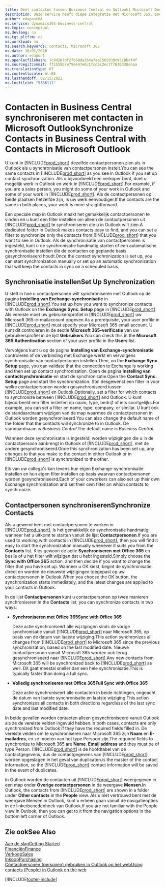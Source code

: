 ```yaml
---
title: Deel contacten tussen Business Central en Outlook| Microsoft Docs
description: Deze service heeft diepe integratie met Microsoft 365, zodat u contacten kunt delen tussen Outlook en Business Central.
author: edupont04
ms.service: dynamics365-business-central
ms.topic: conceptual
ms.devlang: na
ms.tgt_pltfrm: na
ms.workload: na
ms.search.keywords: contacts, Microsoft 365
ms.date: 10/01/2020
ms.author: edupont
ms.openlocfilehash: 7c9d267df2fb58da3b4a7aa1505030c9510bdf4f
ms.sourcegitcommit: ff2b55b7e790447e0c1fcd5c2ec7f7610338ebaa
ms.translationtype: HT
ms.contentlocale: nl-BE
ms.lasthandoff: 02/15/2021
ms.locfileid: "5386111"
---
```

# <a name="synchronize-contacts-in-business-central-with-contacts-in-microsoft-outlook"></a><span data-ttu-id="a41db-103">Contacten in Business Central synchroniseren met contacten in Microsoft Outlook</span><span class="sxs-lookup"><span data-stu-id="a41db-103">Synchronize Contacts in Business Central with Contacts in Microsoft Outlook</span></span>
<span data-ttu-id="a41db-104">U kunt in [!INCLUDE[prod_short](includes/prod_short.md)] dezelfde contactpersonen zien als in Outlook als u synchronisatie van contactpersonen instelt.</span><span class="sxs-lookup"><span data-stu-id="a41db-104">You can see the same contacts in [!INCLUDE[prod_short](includes/prod_short.md)] as you see in Outlook if you set up contact synchronization.</span></span> <span data-ttu-id="a41db-105">Als u bijvoorbeeld een verkoper bent, doet u mogelijk werk in Outlook en werk in [!INCLUDE[prod_short](includes/prod_short.md)].</span><span class="sxs-lookup"><span data-stu-id="a41db-105">For example, if you are a sales person, you might do some of your work in Outlook and some of your work in [!INCLUDE[prod_short](includes/prod_short.md)].</span></span> <span data-ttu-id="a41db-106">Als de contactpersonen op beide plaatsen hetzelfde zijn, is uw werk eenvoudiger.</span><span class="sxs-lookup"><span data-stu-id="a41db-106">If the contacts are the same in both places, your work is more straightforward.</span></span>  

<span data-ttu-id="a41db-107">Een speciale map in Outlook maakt het gemakkelijk contactpersonen te vinden en u kunt een filter instellen om alleen de contactpersonen uit [!INCLUDE[prod_short](includes/prod_short.md)] te synchroniseren die u in Outlook wilt zien.</span><span class="sxs-lookup"><span data-stu-id="a41db-107">A dedicated folder in Outlook makes contacts easy to find, and you can set a filter to synchronize only the contacts from [!INCLUDE[prod_short](includes/prod_short.md)] that you want to see in Outlook.</span></span> <span data-ttu-id="a41db-108">Als de synchronisatie van contactpersonen is ingesteld, kunt u de synchronisatie handmatig starten of een automatische synchronisatie instellen die de contacten op geplande basis gesynchroniseerd houdt.</span><span class="sxs-lookup"><span data-stu-id="a41db-108">Once the contact synchronization is set up, you can start synchronization manually or set up an automatic synchronization that will keep the contacts in sync on a scheduled basis.</span></span>  

## <a name="set-up-synchronization"></a><span data-ttu-id="a41db-109">Synchronisatie instellen</span><span class="sxs-lookup"><span data-stu-id="a41db-109">Set Up Synchronization</span></span>
<span data-ttu-id="a41db-110">U stelt in hoe u contactpersonen wilt synchroniseren met Outlook op de pagina **Instelling van Exchange-synchronisatie** in [!INCLUDE[prod_short](includes/prod_short.md)].</span><span class="sxs-lookup"><span data-stu-id="a41db-110">You set up how you want to synchronize contacts with Outlook on the **Exchange Sync. Setup** page in [!INCLUDE[prod_short](includes/prod_short.md)].</span></span> <span data-ttu-id="a41db-111">Als vereiste moet uw gebruikersprofiel in [!INCLUDE[prod_short](includes/prod_short.md)] uw Microsoft 365-e-mailaccount opgeven.</span><span class="sxs-lookup"><span data-stu-id="a41db-111">As a prerequisite, your user profile in [!INCLUDE[prod_short](includes/prod_short.md)] must specify your Microsoft 365 email account.</span></span> <span data-ttu-id="a41db-112">U kunt dit controleren in de sectie **Microsoft 365-verificatie** van uw gebruikersprofiel in de lijst **Gebruikers**.</span><span class="sxs-lookup"><span data-stu-id="a41db-112">You can check this in the **Microsoft 365 Authentication** section of your user profile in the **Users** list.</span></span>  

<span data-ttu-id="a41db-113">Vervolgens kunt u op de pagina **Instelling van Exchange-synchronisatie** controleren of de verbinding met Exchange werkt en vervolgens synchronisatie van contactpersonen instellen.</span><span class="sxs-lookup"><span data-stu-id="a41db-113">Then, on the **Exchange Sync. Setup** page, you can validate that the connection to Exchange is working and then set up contact synchronization.</span></span> <span data-ttu-id="a41db-114">Open de pagina **Instelling van contactsynchronisatie** en start de synchronisatie.</span><span class="sxs-lookup"><span data-stu-id="a41db-114">Open the **Contact Sync. Setup** page and start the synchronization.</span></span> <span data-ttu-id="a41db-115">Stel desgewenst een filter in voor welke contactpersonen worden gesynchroniseerd tussen [!INCLUDE[prod_short](includes/prod_short.md)] en Outlook.</span><span class="sxs-lookup"><span data-stu-id="a41db-115">Optionally, set a filter for which contacts to synchronize between [!INCLUDE[prod_short](includes/prod_short.md)] and Outlook.</span></span> <span data-ttu-id="a41db-116">U kunt bijvoorbeeld een filter instellen op naam, type, bedrijf of iets soortgelijks.</span><span class="sxs-lookup"><span data-stu-id="a41db-116">For example, you can set a filter on name, type, company, or similar.</span></span> <span data-ttu-id="a41db-117">U kunt ook de standaardnaam wijzigen van de map waarmee de contactpersonen in Outlook worden gesynchroniseerd.</span><span class="sxs-lookup"><span data-stu-id="a41db-117">You can also change the default name of the folder that the contacts will synchronize to in Outlook.</span></span> <span data-ttu-id="a41db-118">De standaardnaam is *Business Central*.</span><span class="sxs-lookup"><span data-stu-id="a41db-118">The default name is *Business Central*.</span></span>  

<span data-ttu-id="a41db-119">Wanneer deze synchronisatie is ingesteld, worden wijzigingen die u in de contactpersoon aanbrengt in Outlook of [!INCLUDE[prod_short](includes/prod_short.md)], met de andere gesynchroniseerd.</span><span class="sxs-lookup"><span data-stu-id="a41db-119">Once this synchronization has been set up, any changes to that you make to the contact in either Outlook or in [!INCLUDE[prod_short](includes/prod_short.md)] is synchronized to the other.</span></span>  

<span data-ttu-id="a41db-120">Elk van uw collega's kan tevens hun eigen Exchange-synchronisatie instellen en hun eigen filter instellen op basis waarvan contactpersonen worden gesynchroniseerd.</span><span class="sxs-lookup"><span data-stu-id="a41db-120">Each of your coworkers can also set up their own Exchange synchronization and set their own filter on which contacts to synchronize.</span></span>  

## <a name="synchronize-contacts"></a><span data-ttu-id="a41db-121">Contactpersonen synchroniseren</span><span class="sxs-lookup"><span data-stu-id="a41db-121">Synchronize Contacts</span></span>
<span data-ttu-id="a41db-122">Als u gewend bent met contactpersonen te werken in [!INCLUDE[prod_short](includes/prod_short.md)], is het gemakkelijk de synchronisatie handmatig wanneer het u uitkomt te starten vanuit de lijst **Contactpersonen**.</span><span class="sxs-lookup"><span data-stu-id="a41db-122">If you are used to working with contacts in [!INCLUDE[prod_short](includes/prod_short.md)], then you will find it easy to start the synchronization manually whenever it suits you from the **Contacts** list.</span></span> <span data-ttu-id="a41db-123">Kies gewoon de actie **Synchroniseren met Office 365** en beslis of u het filter wilt wijzigen dat u hebt ingesteld.</span><span class="sxs-lookup"><span data-stu-id="a41db-123">Simply choose the **Sync with Office 365** action, and then decide if you want to change the filter that you have set up.</span></span> <span data-ttu-id="a41db-124">Wanneer u OK kiest, begint de synchronisatie direct en worden de nieuwste wijzigingen toegepast op uw contactpersonen in Outlook.</span><span class="sxs-lookup"><span data-stu-id="a41db-124">When you choose the OK button, the synchronization starts immediately, and the latest changes are applied to your contacts in Outlook.</span></span>  

<span data-ttu-id="a41db-125">In de lijst **Contactpersonen** kunt u contactpersonen op twee manieren synchroniseren:</span><span class="sxs-lookup"><span data-stu-id="a41db-125">In the **Contacts** list, you can synchronize contacts in two ways:</span></span>

* <span data-ttu-id="a41db-126">**Synchroniseren met Office 365**</span><span class="sxs-lookup"><span data-stu-id="a41db-126">**Sync with Office 365**</span></span>

  <span data-ttu-id="a41db-127">Deze actie synchroniseert alle wijzigingen sinds de vorige synchronisatie vanuit [!INCLUDE[prod_short](includes/prod_short.md)] naar Microsoft 365, op basis van de datum van laatste wijziging.</span><span class="sxs-lookup"><span data-stu-id="a41db-127">This action synchronizes all changes from [!INCLUDE[prod_short](includes/prod_short.md)] to Microsoft 365 since the previous synchronization, based on the last modified date.</span></span> <span data-ttu-id="a41db-128">Nieuwe contactpersonen vanuit Microsoft 365 worden ook terug gesynchroniseerd naar [!INCLUDE[prod_short](includes/prod_short.md)].</span><span class="sxs-lookup"><span data-stu-id="a41db-128">Any new contacts from Microsoft 365 will be synchronized back to [!INCLUDE[prod_short](includes/prod_short.md)] as well.</span></span> <span data-ttu-id="a41db-129">Dit gaat meestal sneller dan een hele synchronisatie.</span><span class="sxs-lookup"><span data-stu-id="a41db-129">This is typically faster than doing a full sync.</span></span>  

* <span data-ttu-id="a41db-130">**Volledig synchroniseren met Office 365**</span><span class="sxs-lookup"><span data-stu-id="a41db-130">**Full Sync with Office 365**</span></span>

  <span data-ttu-id="a41db-131">Deze actie synchroniseert alle contacten in beide richtingen, ongeacht de datum van laatste synchronisatie en laatste wijziging.</span><span class="sxs-lookup"><span data-stu-id="a41db-131">This action synchronizes all contacts in both directions regardless of the last sync date and last modified date.</span></span>  

<span data-ttu-id="a41db-132">In beide gevallen worden contacten alleen gesynchroniseerd vanuit Outlook als ze de vereiste velden ingevuld hebben.</span><span class="sxs-lookup"><span data-stu-id="a41db-132">In both cases, contacts are only synchronized from Outlook if they have the required fields filled in.</span></span> <span data-ttu-id="a41db-133">De vereiste velden om te synchroniseren naar Microsoft 365 zijn **Naam** en **E-mailadres**, en ze moeten van het type Persoon zijn.</span><span class="sxs-lookup"><span data-stu-id="a41db-133">The required fields to synchronize to Microsoft 365 are **Name**, **Email address** and they must be of type Person.</span></span> [!INCLUDE[prod_short](includes/prod_short.md)] <span data-ttu-id="a41db-134">is de hoofdtabel van de contactgegevens, dus de contactgegevens van [!INCLUDE[prod_short](includes/prod_short.md)] worden opgeslagen in het geval van duplicaten.</span><span class="sxs-lookup"><span data-stu-id="a41db-134">is the master of the contact information, so the [!INCLUDE[prod_short](includes/prod_short.md)] contact information will be saved in the event of duplicates.</span></span>  

<span data-ttu-id="a41db-135">In Outlook worden de contacten uit [!INCLUDE[prod_short](includes/prod_short.md)] weergegeven in een map onder **Overige contactpersonen** in de weergave **Mensen**.</span><span class="sxs-lookup"><span data-stu-id="a41db-135">In Outlook, the contacts from [!INCLUDE[prod_short](includes/prod_short.md)] are shown in a folder under **Other contacts** in the **People**  view.</span></span> <span data-ttu-id="a41db-136">Als u niet vertrouwd bent met de weergave Mensen in Outlook, kunt u erheen gaan vanuit de navigatieopties in de linkerbenedenhoek van Outlook.</span><span class="sxs-lookup"><span data-stu-id="a41db-136">If you are not familiar with the People view in Outlook, then you can get to it from the navigation options in the bottom left corner of Outlook.</span></span>  

## <a name="see-also"></a><span data-ttu-id="a41db-137">Zie ook</span><span class="sxs-lookup"><span data-stu-id="a41db-137">See Also</span></span>
[<span data-ttu-id="a41db-138">Aan de slag</span><span class="sxs-lookup"><span data-stu-id="a41db-138">Getting Started</span></span>](product-get-started.md)  
[<span data-ttu-id="a41db-139">Financiën</span><span class="sxs-lookup"><span data-stu-id="a41db-139">Finance</span></span>](finance.md)  
[<span data-ttu-id="a41db-140">Verkoop</span><span class="sxs-lookup"><span data-stu-id="a41db-140">Sales</span></span>](sales-manage-sales.md)  
[<span data-ttu-id="a41db-141">Inkoop</span><span class="sxs-lookup"><span data-stu-id="a41db-141">Purchasing</span></span>](purchasing-manage-purchasing.md)  
[<span data-ttu-id="a41db-142">Contactpersonen (personen) gebruiken in Outlook op het web</span><span class="sxs-lookup"><span data-stu-id="a41db-142">Using contacts (People) in Outlook on the web</span></span>](https://support.office.com/article/Using-contacts-People-in-Outlook-on-the-web-1e3438c7-26b2-420c-87de-3cea9d31b5cb?appver=OWB150)  


[!INCLUDE[footer-include](includes/footer-banner.md)]